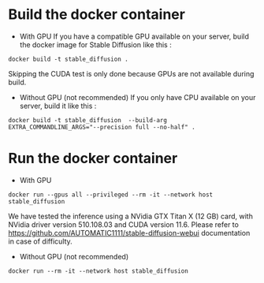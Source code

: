 # Build the docker container
* With GPU
If you have a compatible GPU available on your server, build the docker image for Stable Diffusion like this :
```
docker build -t stable_diffusion .
```

Skipping the CUDA test is only done because GPUs are not available during build.

* Without GPU (not recommended)
If you only have CPU available on your server, build it like this :
```
docker build -t stable_diffusion  --build-arg EXTRA_COMMANDLINE_ARGS="--precision full --no-half" .
```

# Run the docker container
* With GPU
```
docker run --gpus all --privileged --rm -it --network host stable_diffusion
```

We have tested the inference using a NVidia GTX Titan X (12 GB) card, with NVidia driver version 510.108.03 and CUDA version 11.6. Please refer to https://github.com/AUTOMATIC1111/stable-diffusion-webui documentation in case of difficulty.

* Without GPU (not recommended)
```
docker run --rm -it --network host stable_diffusion
```
